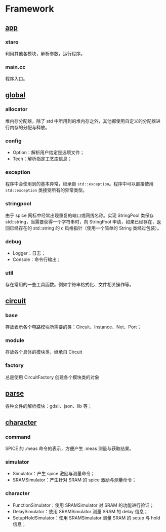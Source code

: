 # Framework

## [app](./app/README.md)

### xtaro

利用其他各模块，解析参数，运行程序。

### main.cc

程序入口。



## [global](./global/README.md)

### allocator

堆内存分配器，除了 std 中所用到的堆内存之外，其他都使用自定义的分配器进行内存的分配与释放。

### config

- Option：解析用户给定是选项文件；
- Tech：解析指定工艺库信息；

### exception

程序中会使用到的基本异常，继承自 `std::exception`。程序中可以直接使用 `std::exception` 类接受所有的异常类型。

### stringpool

由于 spice 网标中经常出现重复的端口或网线名称。实现 StringPool 类保存 std::string，当需要获得一个字符串时，向 StringPool 申请，如果已经存在，返回已经存在的 std::string 的 c 风格指针（使用一个简单的 String 类经过包装）。

### debug

- Logger：日志；
- Console：命令行输出；

### util

存在常用的一些工具函数。例如字符串格式化、文件相关操作等。



## [circuit](./circuit/README.md)

### base

存放表示各个电路模块所需要的类：Circuit、Instance、Net、Port；

### module

存放各个具体的模块类，继承自 Circuit

### factory

总是使用 CircuitFactory 创建各个模块类的对象



## [parse](./parse/README.md)

各种文件的解析模块：gdsii、json、lib 等；



## [character](./character/README.md)

### command

SPICE 的 .meas 命令的表示，方便产生 .meas 测量与获取结果。

### simulator

- Simulator：产生 spice 激励与测量命令；
- SRAMSimulator：产生针对 SRAM 的 spice  激励与测量命令；

### character

- FunctionSimulator：使用 SRAMSimulator 对 SRAM 的功能进行验证；
- DelaySimulator：使用 SRAMSimulator 测量 SRAM 的 delay 信息；
- SetupHoldSimulator：使用 SRAMSimulator 测量 SRAM 的 setup 与 hold 信息；

